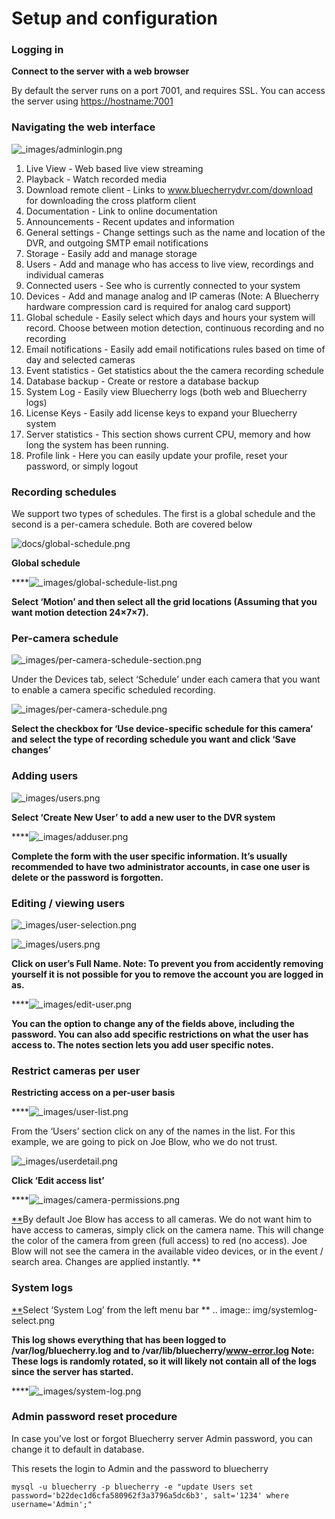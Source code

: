 # Setup and configuration

### Logging in

**Connect to the server with a web browser**  


By default the server runs on a port 7001, and requires SSL. You can access the server using [https://hostname:7001](https://hostname:7001/)

### Navigating the web interface

![\_images/adminlogin.png](https://bluecherry-apps.readthedocs.io/en/latest/_images/adminlogin.png)

1. Live View - Web based live view streaming
2. Playback - Watch recorded media
3. Download remote client - Links to www.bluecherrydvr.com/download for downloading the cross platform client
4. Documentation - Link to online documentation
5. Announcements - Recent updates and information
6. General settings - Change settings such as the name and location of the DVR, and outgoing SMTP email notifications
7. Storage - Easily add and manage storage
8. Users - Add and manage who has access to live view, recordings and individual cameras
9. Connected users - See who is currently connected to your system
10. Devices - Add and manage analog and IP cameras \(Note: A Bluecherry hardware compression card is required for analog card support\)
11. Global schedule - Easily select which days and hours your system will record. Choose between motion detection, continuous recording and no recording
12. Email notifications - Easily add email notifications rules based on time of day and selected cameras
13. Event statistics - Get statistics about the the camera recording schedule
14. Database backup - Create or restore a database backup
15. System Log - Easily view Bluecherry logs \(both web and Bluecherry logs\)
16. License Keys - Easily add license keys to expand your Bluecherry system
17. Server statistics - This section shows current CPU, memory and how long the system has been running.
18. Profile link - Here you can easily update your profile, reset your password, or simply logout

### Recording schedules

We support two types of schedules. The first is a global schedule and the second is a per-camera schedule. Both are covered below

![docs/global-schedule.png](https://bluecherry-apps.readthedocs.io/en/latest/docs/global-schedule.png)

**Global schedule**

\*\*\*\*![\_images/global-schedule-list.png](https://bluecherry-apps.readthedocs.io/en/latest/_images/global-schedule-list.png)

**Select ‘Motion’ and then select all the grid locations \(Assuming that you want motion detection 24×7×7\).**

### Per-camera schedule

![\_images/per-camera-schedule-section.png](https://bluecherry-apps.readthedocs.io/en/latest/_images/per-camera-schedule-section.png)

Under the Devices tab, select ‘Schedule’ under each camera that you want to enable a camera specific scheduled recording.

![\_images/per-camera-schedule.png](https://bluecherry-apps.readthedocs.io/en/latest/_images/per-camera-schedule.png)

**Select the checkbox for ‘Use device-specific schedule for this camera’ and select the type of recording schedule you want and click ‘Save changes’**

### Adding users

![\_images/users.png](https://bluecherry-apps.readthedocs.io/en/latest/_images/users.png)

**Select ‘Create New User’ to add a new user to the DVR system**

\*\*\*\*![\_images/adduser.png](https://bluecherry-apps.readthedocs.io/en/latest/_images/adduser.png)

**Complete the form with the user specific information. It’s usually recommended to have two administrator accounts, in case one user is delete or the password is forgotten.**

### Editing / viewing users

![\_images/user-selection.png](https://bluecherry-apps.readthedocs.io/en/latest/_images/user-selection.png) 

![\_images/users.png](https://bluecherry-apps.readthedocs.io/en/latest/_images/users.png)

**Click on user’s Full Name. Note: To prevent you from accidently removing yourself it is not possible for you to remove the account you are logged in as.**

\*\*\*\*![\_images/edit-user.png](https://bluecherry-apps.readthedocs.io/en/latest/_images/edit-user.png)

**You can the option to change any of the fields above, including the password. You can also add specific restrictions on what the user has access to. The notes section lets you add user specific notes.**

### Restrict cameras per user

**Restricting access on a per-user basis**

\*\*\*\*![\_images/user-list.png](https://bluecherry-apps.readthedocs.io/en/latest/_images/user-list.png)

From the ‘Users’ section click on any of the names in the list. For this example, we are going to pick on Joe Blow, who we do not trust.

![\_images/userdetail.png](https://bluecherry-apps.readthedocs.io/en/latest/_images/userdetail.png)

**Click ‘Edit access list’**

\*\*\*\*![\_images/camera-permissions.png](https://bluecherry-apps.readthedocs.io/en/latest/_images/camera-permissions.png)

[\*\*](https://bluecherry-apps.readthedocs.io/en/latest/setup-configuration.html#id1)By default Joe Blow has access to all cameras. We do not want him to have access to cameras, simply click on the camera name. This will change the color of the camera from green \(full access\) to red \(no access\). Joe Blow will not see the camera in the available video devices, or in the event / search area. Changes are applied instantly. \*\*

### System logs

[\*\*](https://bluecherry-apps.readthedocs.io/en/latest/setup-configuration.html#id3)Select ‘System Log’ from the left menu bar \*\* .. image:: img/systemlog-select.png

**This log shows everything that has been logged to /var/log/bluecherry.log and to /var/lib/bluecherry/www-error.log Note: These logs is randomly rotated, so it will likely not contain all of the logs since the server has started.**

\*\*\*\*![\_images/system-log.png](https://bluecherry-apps.readthedocs.io/en/latest/_images/system-log.png)

### Admin password reset procedure

In case you’ve lost or forgot Bluecherry server Admin password, you can change it to default in database.

This resets the login to Admin and the password to bluecherry

```
mysql -u bluecherry -p bluecherry -e "update Users set password='b22dec1d6cfa580962f3a3796a5dc6b3', salt='1234' where username='Admin';"
```

